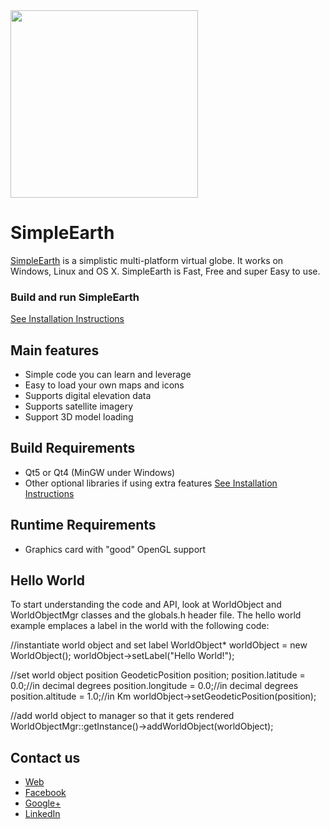 <img src="http://www.huesoftllc.com/slider1.jpg" width=300>


SimpleEarth
=========

[SimpleEarth][1] is a simplistic multi-platform virtual globe. It works on Windows, Linux and OS X. SimpleEarth is Fast, Free and super Easy to use.


### Build and run SimpleEarth ###

[See Installation Instructions][2]


Main features
-------------
   * Simple code you can learn and leverage
   * Easy to load your own maps and icons
   * Supports digital elevation data
   * Supports satellite imagery
   * Support 3D model loading


Build Requirements
------------------

* Qt5 or Qt4 (MinGW under Windows)
* Other optional libraries if using extra features [See Installation Instructions][2]


Runtime Requirements
--------------------
  * Graphics card with "good" OpenGL support


Hello World
-----------

To start understanding the code and API, look at WorldObject and WorldObjectMgr classes and the globals.h header file. The hello world example emplaces a label in the world with the following code:

//instantiate world object and set label
WorldObject* worldObject = new WorldObject();
worldObject->setLabel("Hello World!");

//set world object position
GeodeticPosition position;
position.latitude = 0.0;//in decimal degrees
position.longitude = 0.0;//in decimal degrees
position.altitude = 1.0;//in Km
worldObject->setGeodeticPosition(position);

//add world object to manager so that it gets rendered
WorldObjectMgr::getInstance()->addWorldObject(worldObject);


Contact us
----------

   * [Web][1]
   * [Facebook][3]
   * [Google+][4]
   * [LinkedIn][5]

[1]: http://www.huesoftllc.com
[2]: http://www.huesoftllc.com/instructions.html
[3]: https://www.facebook.com/huesoftllc
[4]: https://plus.google.com/113335173892471555886/about/p/pub
[5]: https://www.linkedin.com/company/huesoft-llc?trk=top_nav_home
